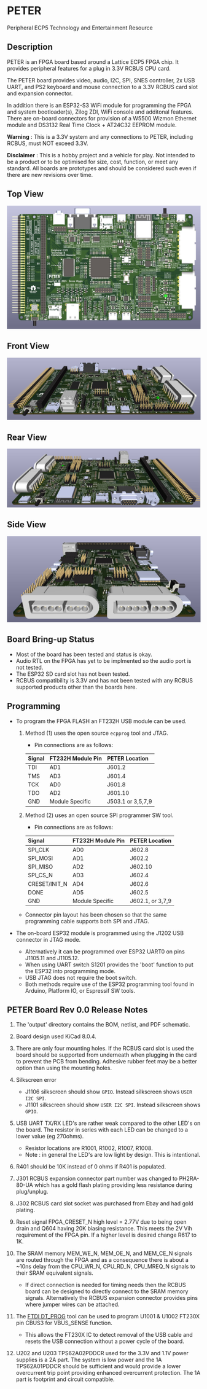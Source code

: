 # PETER
Peripheral ECP5 Technology and Entertainment Resource

## Description
PETER is an FPGA board based around a Lattice ECP5 FPGA chip. It provides peripheral features for a plug in 3.3V RCBUS CPU card. 

The PETER board provides video, audio, I2C, SPI, SNES controller, 2x USB UART, and PS2 keyboard and mouse connection to a 3.3V RCBUS card slot and expansion connector. 

In addition there is an ESP32-S3 WiFi module for programming the FPGA and system bootloader(s), Zilog ZDI, WiFi console and additonal features. There are on-board connectors for provision of a W5500 Wizmon Ethernet module and DS3132 Real Time Clock + AT24C32 EEPROM module.

**Warning** : This is a 3.3V system and any connections to PETER, including RCBUS, must NOT exceed 3.3V.

**Disclaimer** : This is a hobby project and a vehicle for play. Not intended to be a product or to be optimised for size, cost, function, or meet any standard. All boards are prototypes and should be considered such even if there are new revisions over time.

## Top View
![PETER Top View Board Image](output/PETER_V0_3d_Top.jpg "Top View of the Peripheral ECP5 Technology and Entertainment Resource board.")

## Front View
![PETER Front View Board Image](output/PETER_V0_3d_Front2.jpg "Top View of the Peripheral ECP5 Technology and Entertainment Resource board.")

## Rear View
![PETER Rear View Board Image](output/PETER_V0_3d_Rear2.jpg "Top View of the Peripheral ECP5 Technology and Entertainment Resource board.")

## Side View
![PETER Side View Board Image](output/PETER_V0_3d_Side.jpg "Top View of the Peripheral ECP5 Technology and Entertainment Resource board.")

## Board Bring-up Status
   - Most of the board has been tested and status is okay.
   - Audio RTL on the FPGA has yet to be implmented so the audio port is not tested.
   - The ESP32 SD card slot has not been tested.
   - RCBUS compatibility is 3.3V and has not been tested with any RCBUS supported products other than the boards here.

## Programming
* To program the FPGA FLASH an FT232H USB module can be used.
   1. Method (1) uses the open source `ecpprog` tool and JTAG. 
       - Pin connections are as follows:

      | Signal        |  FT232H Module Pin  | PETER Location |
      | ------------- | ------------------- | ---------------- |
      | TDI           | AD1 | J601.2 |
      | TMS           | AD3 | J601.4 |
      | TCK           | AD0 | J601.8 |
      | TDO           | AD2 | J601.10 |
      | GND      | Module Specific | J503.1 or 3,5,7,9 |

   2. Method (2) uses an open source SPI programmer SW tool. 
       - Pin connections are as follows:

      | Signal        |  FT232H Module Pin  | PETER Location |
      | ------------- | ------------------- | ---------------- |
      | SPI_CLK       | AD0 | J602.8 |
      | SPI_MOSI      | AD1 | J602.2 |
      | SPI_MISO      | AD2 | J602.10 |
      | SPI_CS_N      | AD3 | J602.4 |
      | CRESET/INIT_N | AD4 | J602.6 |
      | DONE          | AD5 | J602.5 |
      | GND      | Module Specific | J602.1, or 3,7,9 |

   - Connector pin layout has been chosen so that the same programming cable supports both SPI and JTAG.

* The on-board ESP32 module is programmed using the J1202 USB connector in JTAG mode. 
   - Alternatively it can be programmed over ESP32 UART0 on pins J1105.11 and J1105.12. 
   - When using UART switch S1201 provides the 'boot' function to put the ESP32 into programming mode. 
   - USB JTAG does not require the boot switch. 
   - Both methods require use of the ESP32 programming tool found in Arduino, Platform IO, or Espressif SW tools.

## PETER Board Rev 0.0 Release Notes

1. The 'output' directory contains the BOM, netlist, and PDF schematic.

2. Board design used KiCad 8.0.4.

3. There are only four mounting holes. If the RCBUS card slot is used the board should be supported from underneath when plugging in the card to prevent the PCB from bending. Adhesive rubber feet may be a better option than using the mounting holes.

4. Silkscreen error
   - J1106 silkscreen should show `GPIO`. Instead silkscreen shows `USER I2C SPI`.
   - J1101 silkscreen should show `USER I2C SPI`. Instead silkscreen shows `GPIO`.

5. USB UART TX/RX LED's are rather weak compared to the other LED's on the board. The resistor in series with each LED can be changed to a lower value (eg 270ohms).
   - Resistor locations are R1001, R1002, R1007, R1008.
   - Note : in general the LED's are low light by design. This is intentional.

6. R401 should be 10K instead of 0 ohms if R401 is populated.

7. J301 RCBUS expansion connector part number was changed to PH2RA-80-UA which has a gold flash plating providing less resistance during plug/unplug. 

8. J302 RCBUS card slot socket was purchased from Ebay and had gold plating. 

9. Reset signal FPGA_CRESET_N high level = 2.77V due to being open drain and Q604 having 20K biasing resistance. This meets the 2V Vih requirement of the FPGA pin. If a higher level is desired change R617 to 1K.

10. The SRAM memory MEM_WE_N, MEM_OE_N, and MEM_CE_N signals are routed through the FPGA and as a consequence there is about a ~10ns delay from the CPU_WR_N, CPU_RD_N, CPU_MREQ_N signals to their SRAM equivalent signals. 
    - If direct connection is needed for timing needs then the RCBUS board can be designed to directly connect to the SRAM memory signals. Alternatively the RCBUS expansion connector provides pins where jumper wires can be attached.

11. The [FTDI DT_PROG](https://www.ftdichip.com/Support/Documents/AppNotes/AN_124_User_Guide_For_FT_PROG.pdf) tool can be used to program U1001 & U1002 FT230X pin CBUS3 for VBUS_SENSE function. 
    - This allows the FT230X IC to detect removal of the USB cable and resets the USB connection without a power cycle of the board.

12. U202 and U203 TPS62A02PDDCR used for the 3.3V and 1.1V power supplies is a 2A part. The system is low power and the 1A TPS62A01PDDCR should be sufficient and would provide a lower overcurrent trip point providing enhanced overcurrent protection. The 1A part is footprint and circuit compatible.